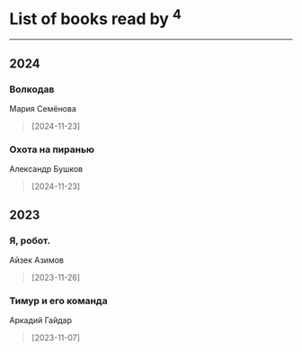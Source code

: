 # List of books read by [](https://plus.google.com/u/0/105803270930838059244/)<sup>4</sup>
---

## 2024

### Волкодав
Мария Семёнова
> [2024-11-23] 


### Охота на пиранью
Александр Бушков
> [2024-11-23] 



## 2023

### Я, робот.
Айзек Азимов
> [2023-11-26] 


### Тимур и его команда
Аркадий Гайдар
> [2023-11-07] 



